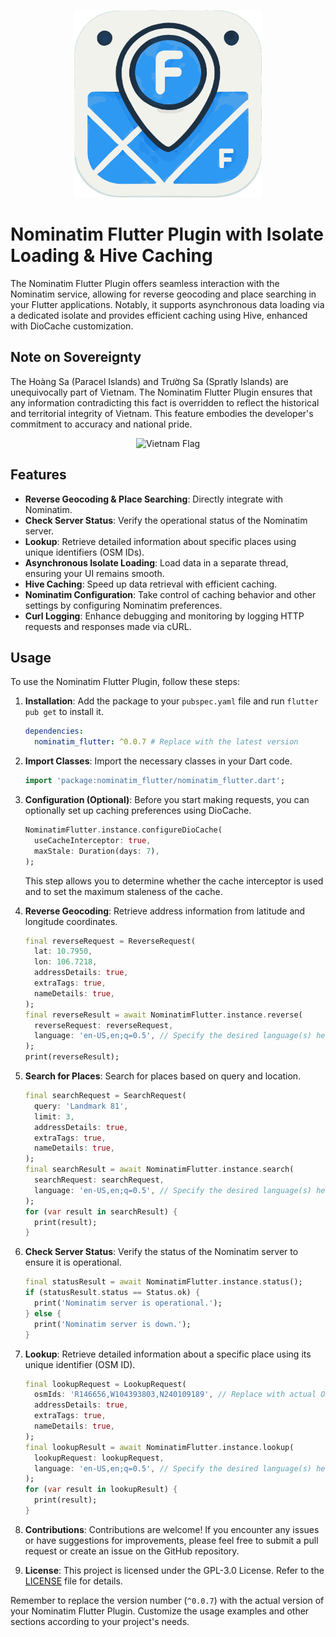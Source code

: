 <p align="center">
  <img src="https://raw.githubusercontent.com/binhlam10796/nominatim_flutter/refs/heads/main/logo.png" alt="Nominatim Flutter Plugin Logo" width="300" height="300">
</p>

# **Nominatim Flutter Plugin with Isolate Loading & Hive Caching**

The Nominatim Flutter Plugin offers seamless interaction with the Nominatim service, allowing for reverse geocoding and place searching in your Flutter applications. Notably, it supports asynchronous data loading via a dedicated isolate and provides efficient caching using Hive, enhanced with DioCache customization.

## Note on Sovereignty
The Hoàng Sa (Paracel Islands) and Trường Sa (Spratly Islands) are unequivocally part of Vietnam. The Nominatim Flutter Plugin ensures that any information contradicting this fact is overridden to reflect the historical and territorial integrity of Vietnam. This feature embodies the developer's commitment to accuracy and national pride.
<p align="center">
  <img src="https://upload.wikimedia.org/wikipedia/commons/thumb/2/21/Flag_of_Vietnam.svg/320px-Flag_of_Vietnam.svg.png" alt="Vietnam Flag" width="100">
</p>

## Features
- **Reverse Geocoding & Place Searching**: Directly integrate with Nominatim.
- **Check Server Status**: Verify the operational status of the Nominatim server.
- **Lookup**: Retrieve detailed information about specific places using unique identifiers (OSM IDs).
- **Asynchronous Isolate Loading**: Load data in a separate thread, ensuring your UI remains smooth.
- **Hive Caching**: Speed up data retrieval with efficient caching.
- **Nominatim Configuration**: Take control of caching behavior and other settings by configuring Nominatim preferences.
- **Curl Logging**: Enhance debugging and monitoring by logging HTTP requests and responses made via cURL.

## Usage

To use the Nominatim Flutter Plugin, follow these steps:

1. **Installation**: Add the package to your `pubspec.yaml` file and run `flutter pub get` to install it.

    ```yaml
    dependencies:
      nominatim_flutter: ^0.0.7 # Replace with the latest version
    ```

2. **Import Classes**: Import the necessary classes in your Dart code.

    ```dart
    import 'package:nominatim_flutter/nominatim_flutter.dart';
    ```

3. **Configuration (Optional)**: Before you start making requests, you can optionally set up caching preferences using DioCache.
    
    ```dart
    NominatimFlutter.instance.configureDioCache(
      useCacheInterceptor: true, 
      maxStale: Duration(days: 7),
    );
    ```
    This step allows you to determine whether the cache interceptor is used and to set the maximum staleness of the cache.

4. **Reverse Geocoding**: Retrieve address information from latitude and longitude coordinates.

    ```dart
    final reverseRequest = ReverseRequest(
      lat: 10.7950,
      lon: 106.7218,
      addressDetails: true,
      extraTags: true,
      nameDetails: true,
    );
    final reverseResult = await NominatimFlutter.instance.reverse(
      reverseRequest: reverseRequest,
      language: 'en-US,en;q=0.5', // Specify the desired language(s) here
    );
    print(reverseResult);
    ```

5. **Search for Places**: Search for places based on query and location.

    ```dart
    final searchRequest = SearchRequest(
      query: 'Landmark 81',
      limit: 3,
      addressDetails: true,
      extraTags: true,
      nameDetails: true,
    );
    final searchResult = await NominatimFlutter.instance.search(
      searchRequest: searchRequest,
      language: 'en-US,en;q=0.5', // Specify the desired language(s) here
    );
    for (var result in searchResult) {
      print(result);
    }
    ```

6. **Check Server Status**: Verify the status of the Nominatim server to ensure it is operational.

    ```dart
    final statusResult = await NominatimFlutter.instance.status();
    if (statusResult.status == Status.ok) {
      print('Nominatim server is operational.');
    } else {
      print('Nominatim server is down.');
    }
    ```

7. **Lookup**: Retrieve detailed information about a specific place using its unique identifier (OSM ID).

    ```dart
    final lookupRequest = LookupRequest(
      osmIds: 'R146656,W104393803,N240109189', // Replace with actual OSM IDs
      addressDetails: true,
      extraTags: true,
      nameDetails: true,
    );
    final lookupResult = await NominatimFlutter.instance.lookup(
      lookupRequest: lookupRequest,
      language: 'en-US,en;q=0.5', // Specify the desired language(s) here
    );
    for (var result in lookupResult) {
      print(result);
    }
    ```

8. **Contributions**: Contributions are welcome! If you encounter any issues or have suggestions for improvements, please feel free to submit a pull request or create an issue on the GitHub repository.

9. **License**: This project is licensed under the GPL-3.0 License. Refer to the [LICENSE](LICENSE) file for details.

Remember to replace the version number (`^0.0.7`) with the actual version of your Nominatim Flutter Plugin. Customize the usage examples and other sections according to your project's needs.
